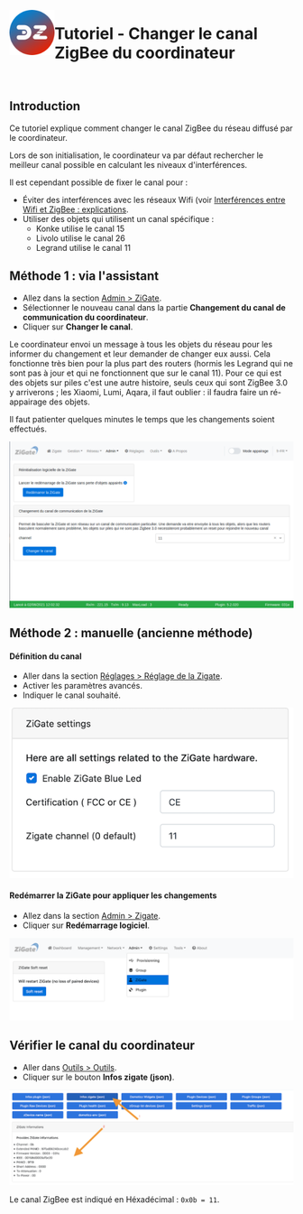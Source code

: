 <a href="Home.md"><img align="left" width="80" height="80" src="../Images/logo_Z4D.png" alt="Logo"></a>

# Tutoriel - Changer le canal ZigBee du coordinateur

</br>


## Introduction

Ce tutoriel explique comment changer le canal ZigBee du réseau diffusé par le coordinateur.

Lors de son initialisation, le coordinateur va par défaut rechercher le meilleur canal possible en calculant les niveaux d'interférences.

Il est cependant possible de fixer le canal pour :
* Éviter des interférences avec les réseaux Wifi (voir [Interférences entre Wifi et ZigBee : explications](Info_ZigBee-et-Wifi.md).
* Utiliser des objets qui utilisent un canal spécifique :
  * Konke utilise le canal 15
  * Livolo utilise le canal 26
  * Legrand utilise le canal 11

## Méthode 1 : via l'assistant

* Allez dans la section [Admin > ZiGate](WebUI_Admin.md#zigate).
* Sélectionner le nouveau canal dans la partie **Changement du canal de communication du coordinateur**.
* Cliquer sur __Changer le canal__.

Le coordinateur envoi un message à tous les objets du réseau pour les informer du changement et leur demander de changer eux aussi. Cela fonctionne très bien pour la plus part des routers (hormis les Legrand qui ne sont pas à jour et qui ne fonctionnent que sur le canal 11). Pour ce qui est des objets sur piles c'est une autre histoire, seuls ceux qui sont ZigBee 3.0 y arriverons ; les Xiaomi, Lumi, Aqara, il faut oublier : il faudra faire un ré-appairage des objets.

Il faut patienter quelques minutes le temps que les changements soient effectués.


![Tuto Changer de canal](Images/FR_Tuto-Changer-canal.png)



## Méthode 2 : manuelle (ancienne méthode)

#### Définition du canal

* Aller dans la section [Réglages > Réglage de la Zigate](WebUI_Reglages.md#r%C3%A9glages-de-la-zigate).
* Activer les paramètres avancés.
* Indiquer le canal souhaité.

![Settings channel](../Images/Channel_setting.png)

#### Redémarrer la ZiGate pour appliquer les changements

* Allez dans la section [Admin > Zigate](WebUI_Admin.md#zigate).
* Cliquer sur __Redémarrage logiciel__.

![Restart Zigate](../Images/Restart_Zigate.png)


## Vérifier le canal du coordinateur

* Aller dans [Outils > Outils](WebUI_Outils.md#outils).
* Cliquer sur le bouton __Infos zigate (json)__.

![Zigate Infos](../Images/Zigate_Infos.png)

Le canal ZigBee est indiqué en Héxadécimal : `0x0b = 11`.
